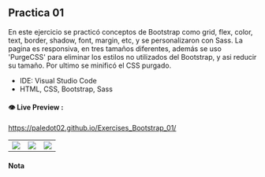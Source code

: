 ## Practica 01

En este ejercicio se practicó conceptos de Bootstrap como grid, flex, color, text, border, shadow, font, margin, etc, y se personalizaron con Sass. La pagina es responsiva, en tres tamaños diferentes, además se uso 'PurgeCSS' para eliminar los estilos no utilizados del Bootstrap, y asi reducir su tamaño. Por ultimo se minificó el CSS purgado.

- IDE: Visual Studio Code
- HTML, CSS, Bootstrap, Sass

#### :eye: Live Preview :
https://paledot02.github.io/Exercises_Bootstrap_01/

|  |  |  |
| ----------- | ----------- | ----------- |
| ![][img_1] | ![][img_2] | ![][img_4]


#### Nota


[img_1]: ./Exercise_01/images/screenshot_1.png
[img_2]: ./Exercise_01/images/screenshot_2.png
[img_4]: ./Exercise_01/images/screenshot_4.png